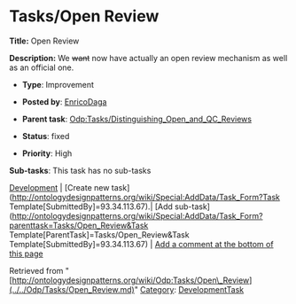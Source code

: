 #  Tasks/Open Review


__Title:__ Open Review


__Description:__ We ~~want~~ now have actually an open review mechanism as well as an official one. 


  





* __Type__: Improvement
* __Posted by__: [EnricoDaga](../../User/EnricoDaga.md "User:EnricoDaga")
* __Parent task__: [Odp:Tasks/Distinguishing\_Open\_and\_QC\_Reviews](../../Odp/Tasks/Distinguishing_Open_and_QC_Reviews.md "Odp:Tasks/Distinguishing Open and QC Reviews")
* __Status__: fixed


* __Priority__: High




__Sub-tasks__:
This task has no sub-tasks




[Development](../../Odp/Development.md "Odp:Development") | [Create new task](http://ontologydesignpatterns.org/wiki/Special:AddData/Task_Form?Task Template[SubmittedBy]=93.34.113.67).| [Add sub-task](http://ontologydesignpatterns.org/wiki/Special:AddData/Task_Form?parenttask=Tasks/Open_Review&Task Template[ParentTask]=Tasks/Open_Review&Task Template[SubmittedBy]=93.34.113.67) | [Add a comment at the bottom of this page](../index.php@title=Odp%253AAdd_comment&target=Odp%253ATasks%252F../../Odp/Tasks/Open_Review.md#New_comment "http://ontologydesignpatterns.org/wiki/index.php?title=Odp:Add_comment&target=Odp:Tasks/Open_Review#New_comment")


Retrieved from "[http://ontologydesignpatterns.org/wiki/Odp:Tasks/Open\_Review](../../Odp/Tasks/Open_Review.md)"
 [Category](http://ontologydesignpatterns.org/wiki/Special:Categories "Special:Categories"): [DevelopmentTask](../../Category/DevelopmentTask.md "Category:DevelopmentTask")